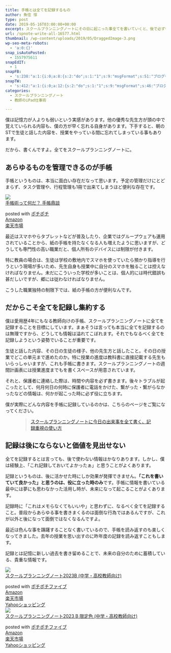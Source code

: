 ```yaml
---
title: 手帳とは全てを記録するもの
author: 魚住 惇
type: post
date: 2019-05-16T03:00:00+00:00
excerpt: スクールプランニングノートにその日に起こった事全てを書いていくと、後で必ず役に立ちます。
url: /spnote-write-all-16577.html
thumbnail: /wp-content/uploads/2019/05/DraggedImage-3.png
wp-seo-meta-robots:
  - 'a:0:{}'
snap_isAutoPosted:
  - 1557975611
snapEdIT:
  - 1
snapFB:
  - 's:238:"a:1:{i:0;a:8:{s:2:"do";s:1:"1";s:9:"msgFormat";s:51:"ブログを更新しました！%TITLE% %SITENAME%";s:8:"postType";s:1:"A";s:9:"isAutoImg";s:1:"A";s:8:"imgToUse";s:0:"";s:9:"isAutoURL";s:1:"A";s:8:"urlToUse";s:0:"";s:4:"doFB";i:0;}}";'
snapTW:
  - 's:412:"a:1:{i:0;a:12:{s:2:"do";s:1:"1";s:9:"msgFormat";s:46:"ブログを更新しました: %TITLE%  %URL%";s:8:"attchImg";s:1:"1";s:9:"isAutoImg";s:1:"A";s:8:"imgToUse";s:0:"";s:9:"isAutoURL";s:1:"A";s:8:"urlToUse";s:0:"";s:4:"doTW";i:0;s:8:"isPosted";s:1:"1";s:4:"pgID";s:19:"1128857653331910656";s:7:"postURL";s:56:"https://twitter.com/jun3010me/status/1128857653331910656";s:5:"pDate";s:19:"2019-05-16 03:00:13";}}";'
categories:
  - スクールプランニングノート
  - 教師のiPad仕事術

---
```

 

僕は記憶力が人よりも弱いという実感があります。他の優秀な先生方が頭の中で覚えていられる内容も、僕の方が早く忘れる自身があります。下手すると、朝のSTで生徒と話した内容を、授業をやっている間に忘れてしまっている事もあります。

だから、書くんですよ。全てをスクールプランニングノートに。

## あらゆるものを管理できるのが手帳

手帳というものは、本当に面白い存在だなって思います。予定の管理だけにとどまらず、タスク管理や、行程管理も1冊で出来てしまうほど便利な存在です。

<div class="cstmreba">
  <div class="kaerebalink-box">
    <div class="kaerebalink-image">
      <a href="https://www.amazon.co.jp/%E6%89%8B%E5%B8%B3%E8%A1%93%E3%81%A3%E3%81%A6%E4%BD%95%E3%81%A0%EF%BC%9F-%E6%89%8B%E5%B8%B3%E9%BC%8E%E8%AB%87-%E9%AB%98%E7%95%91%E6%AD%A3%E5%B9%B8-ebook/dp/B00H1RBZ40?SubscriptionId=AKIAIGGQ4QGQY6L2RH4A&tag=jun3010me-22&linkCode=xm2&camp=2025&creative=165953&creativeASIN=B00H1RBZ40" target="_blank" rel="noopener noreferrer"><img decoding="async" src="https://images-fe.ssl-images-amazon.com/images/I/51MsprJ7HjL._SL160_.jpg" style="border: none;" /></a>
    </div>
    <div class="kaerebalink-info">
      <div class="kaerebalink-name">
        <a href="https://www.amazon.co.jp/%E6%89%8B%E5%B8%B3%E8%A1%93%E3%81%A3%E3%81%A6%E4%BD%95%E3%81%A0%EF%BC%9F-%E6%89%8B%E5%B8%B3%E9%BC%8E%E8%AB%87-%E9%AB%98%E7%95%91%E6%AD%A3%E5%B9%B8-ebook/dp/B00H1RBZ40?SubscriptionId=AKIAIGGQ4QGQY6L2RH4A&tag=jun3010me-22&linkCode=xm2&camp=2025&creative=165953&creativeASIN=B00H1RBZ40" target="_blank" rel="noopener noreferrer">手帳術って何だ？ 手帳鼎談</a>
        <p>
        </p>
        <div class="kaerebalink-powered-date">
          posted with <a href="http://192.168.11.200:8000/pochipochi.php" rel="nofollow noopener noreferrer" target="_blank">ポチポチ</a>
        </div>
      </div>
      <div class="kaerebalink-link1">
        <div class="shoplinkamazon">
          <a href="https://www.amazon.co.jp/gp/search?keywords=手帳術って何だ？ 手帳鼎談&tag=jun3010me-22" target="_blank" rel="noopener noreferrer">Amazon</a>
        </div>
        <div class="shoplinkrakuten">
          <a href="https://hb.afl.rakuten.co.jp/hgc/10ef1d94.c90f9829.10ef1d95.53606a39/?pc=https%3A%2F%2Fsearch.rakuten.co.jp%2Fsearch%2Fmall%2F手帳術って何だ？ 手帳鼎談%2F-%2Ff.1-p.1-s.1-sf.0-st.A-v.2%3Fx%3D0%26scid%3Daf_ich_link_urltxt%26m%3Dhttp%3A%2F%2Fm.rakuten.co.jp%2F" target="_blank" rel="noopener noreferrer">楽天市場</a>
        </div>
      </div>
    </div>
    <div class="booklink-footer">
    </div>
  </div>
</div>

最近はスマホやらタブレットなどが普及したり、企業ではグループウェアも運用されていることから、紙の手帳を持たなくなる人も増えたように思いますが、どうしても専門性の高い職業だと、個人所有のデバイスには制限が付きます。

特に教員の場合は、生徒は学校の敷地内でスマホを使っていたら預かり指導を行うという現場が多いため、先生自身も授業中に自分のスマホを触ることは控えなければなりません。未だにこういった学校が多いことは、個人的には時代錯誤も甚だしいですが、郷には従わなければなりません。

こうした職業独特の制限下では、紙の手帳の方が便利なんです。

## だからこそ全てを記録し集約する

僕は愛用歴4年にもなる教師向けの手帳、スクールプランニングノートに全てを記録することを目標にしています。まぁそうは言っても本当に全てを記録するのは無理ですから、どうしても情報は溢れてこぼれます。それでもなるべく全てを記録しようという姿勢でいることが重要です。

生徒と話した内容、その日の生徒の様子、他の先生方と話したこと。その日の授業でどこの単元まで進めたのか。特に授業の進度は教科書に直接記載する先生もいらっしゃいますが、これも手帳に書きます。スクールプランニングノートの週間計画表には授業進度までもを書くスペースが用意されています。

それと、保護者に連絡した際は、時間や内容を必ず書きます。後々トラブルが起こったとして、何月何日の何時に保護者に電話をかけた、繋がった・繋がらなかったなどの情報は、何かが起こった時に必ず役に立ちます。

僕が実際にどんな内容を手帳に記録しているのかは、こちらのページをご覧になってください。<figure class="wp-block-embed is-type-rich is-provider-wp-oembed-blog-card">

<div class="wp-block-embed__wrapper">
  <blockquote class="wp-embedded-content" data-secret="7MwgHXFcfV">
    <a href="http://192.168.11.200:8000/schoolplanningnote-howto-15518.html">スクールプランニングノートに今日の出来事を全て書く、記録重視の使い方</a>
  </blockquote>
</div></figure> 

## 記録は後にならないと価値を見出せない

全てを記録するとは言っても、後で使わない情報はかなりあります。しかし、僕は経験上、「これ記録しておいてよかったぁ」と思うことがよくあります。

記録というものは、後に活かせた時にしか効果が発揮できません。**「これを書いていて良かった」と思うのは、役に立った時のみ**です。手帳に情報を書いている最中には夢にも思わなかった活用し時が、未来になって起こることがよくあります。

記録時に<span class="smb-highlighter">「これはメモらなくてもいいや」と思わずに、なるべく全てを記録すること</span>。普段からあらゆる事を書きまくるのは面倒な行為ではあるんですが、これが以外と後になって面倒ではなくなるんですよ。

最近は色んな事を躊躇することなく書いているので、手帳を読み返すのも楽しくなってきました。去年の授業を思い出すのに昨年度の記録を読み返すこともします。

記録とは記憶に新しい過去を書き留めることで、未来の自分のために蓄積している、貴重な情報です。

<div class="cstmreba">
  <div class="kaerebalink-box">
    <div class="kaerebalink-image">
      <a href="https://www.amazon.co.jp/dp/4761928670?tag=jun3010me-22&linkCode=ogi&th=1&psc=1" target="_blank" rel="noopener"><img decoding="async" src="https://m.media-amazon.com/images/I/11HMID+xi+L._SL160_.jpg" style="border: none;" /></a>
    </div>
    <div class="kaerebalink-info">
      <div class="kaerebalink-name">
        <a href="https://www.amazon.co.jp/dp/4761928670?tag=jun3010me-22&linkCode=ogi&th=1&psc=1" target="_blank" rel="noopener">スクールプランニングノート2023B (中学・高校教師向け)</a>
        <p>
        </p>
        <div class="kaerebalink-powered-date">
          posted with <a href="http://192.168.11.200:8000/pochipochi5.php" rel="nofollow noopener" target="_blank">ポチポチファイブ</a>
        </div>
      </div>
      <div class="kaerebalink-link1">
        <div class="shoplinkamazon">
          <a href="https://www.amazon.co.jp/gp/search?keywords=スクールプランニングノート2023B&tag=jun3010me-22" target="_blank" rel="noopener">Amazon</a>
        </div>
        <div class="shoplinkrakuten">
          <a href="https://hb.afl.rakuten.co.jp/hgc/10ef1d94.c90f9829.10ef1d95.53606a39/?pc=https%3A%2F%2Fsearch.rakuten.co.jp%2Fsearch%2Fmall%2Fスクールプランニングノート2023B%2F-%2Ff.1-p.1-s.1-sf.0-st.A-v.2%3Fx%3D0%26scid%3Daf_ich_link_urltxt%26m%3Dhttp%3A%2F%2Fm.rakuten.co.jp%2F" target="_blank" rel="noopener">楽天市場</a>
        </div>
        <div class="shoplinkyahoo">
          <a href="https://ck.jp.ap.valuecommerce.com/servlet/referral?sid=3040825&pid=884909937&vc_url=http%3A%2F%2Fsearch.shopping.yahoo.co.jp%2Fsearch%3Fp%3Dスクールプランニングノート2023B" vcptn="kaereba&quot;" target="_blank" rel="noopener">Yahooショッピング<img decoding="async" loading="lazy" src="//ad.jp.ap.valuecommerce.com/servlet/gifbanner?sid=3040825&pid=884909937" width="1" height="1" border="0" /></a>
        </div>
      </div>
    </div>
    <div class="booklink-footer">
    </div>
  </div>
</div>

<div class="cstmreba">
  <div class="kaerebalink-box">
    <div class="kaerebalink-image">
      <a href="https://www.amazon.co.jp/dp/4761928735?tag=jun3010me-22&linkCode=ogi&th=1&psc=1" target="_blank" rel="noopener"><img decoding="async" src="https://m.media-amazon.com/images/I/11Pc1E18KoL._SL160_.jpg" style="border: none;" /></a>
    </div>
    <div class="kaerebalink-info">
      <div class="kaerebalink-name">
        <a href="https://www.amazon.co.jp/dp/4761928735?tag=jun3010me-22&linkCode=ogi&th=1&psc=1" target="_blank" rel="noopener">スクールプランニングノート2023 B 限定色 (中学・高校教師向け)</a>
        <p>
        </p>
        <div class="kaerebalink-powered-date">
          posted with <a href="http://192.168.11.200:8000/pochipochi5.php" rel="nofollow noopener" target="_blank">ポチポチファイブ</a>
        </div>
      </div>
      <div class="kaerebalink-link1">
        <div class="shoplinkamazon">
          <a href="https://www.amazon.co.jp/gp/search?keywords=スクールプランニングノート2023 B 限定色&tag=jun3010me-22" target="_blank" rel="noopener">Amazon</a>
        </div>
        <div class="shoplinkrakuten">
          <a href="https://hb.afl.rakuten.co.jp/hgc/10ef1d94.c90f9829.10ef1d95.53606a39/?pc=https%3A%2F%2Fsearch.rakuten.co.jp%2Fsearch%2Fmall%2Fスクールプランニングノート2023 B 限定色%2F-%2Ff.1-p.1-s.1-sf.0-st.A-v.2%3Fx%3D0%26scid%3Daf_ich_link_urltxt%26m%3Dhttp%3A%2F%2Fm.rakuten.co.jp%2F" target="_blank" rel="noopener">楽天市場</a>
        </div>
        <div class="shoplinkyahoo">
          <a href="https://ck.jp.ap.valuecommerce.com/servlet/referral?sid=3040825&pid=884909937&vc_url=http%3A%2F%2Fsearch.shopping.yahoo.co.jp%2Fsearch%3Fp%3Dスクールプランニングノート2023 B 限定色" vcptn="kaereba&quot;" target="_blank" rel="noopener">Yahooショッピング<img decoding="async" loading="lazy" src="//ad.jp.ap.valuecommerce.com/servlet/gifbanner?sid=3040825&pid=884909937" width="1" height="1" border="0" /></a>
        </div>
      </div>
    </div>
    <div class="booklink-footer">
    </div>
  </div>
</div>